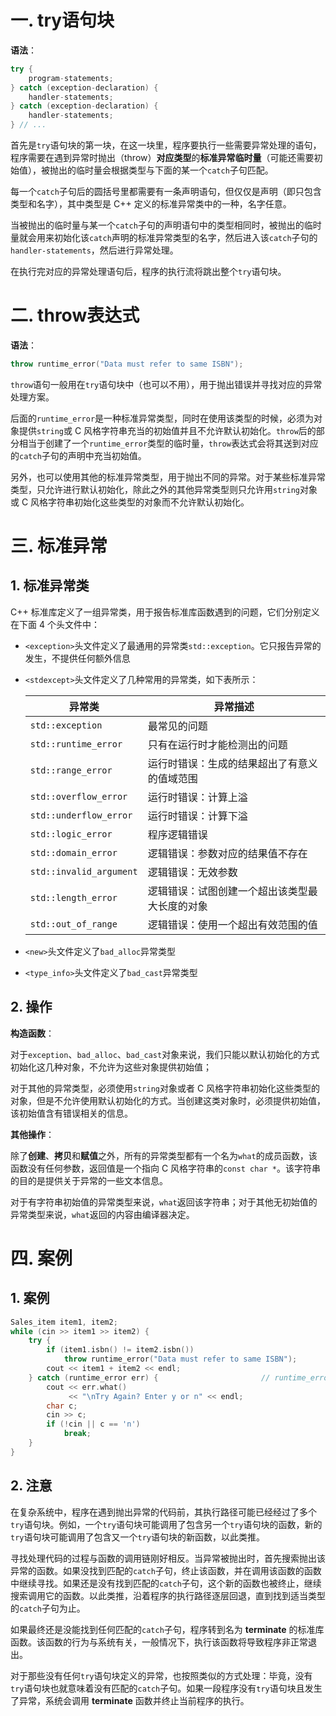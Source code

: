 # 一. try语句块

**语法**：

```c++
try {
    program-statements;
} catch (exception-declaration) {
    handler-statements;
} catch (exception-declaration) {
    handler-statements;
} // ...
```

首先是`try`语句块的第一块，在这一块里，程序要执行一些需要异常处理的语句，程序需要在遇到异常时抛出（throw）**对应类型**的**标准异常临时量**（可能还需要初始值），被抛出的临时量会根据类型与下面的某一个`catch`子句匹配。

每一个`catch`子句后的圆括号里都需要有一条声明语句，但仅仅是声明（即只包含类型和名字），其中类型是 C++ 定义的标准异常类中的一种，名字任意。

当被抛出的临时量与某一个`catch`子句的声明语句中的类型相同时，被抛出的临时量就会用来初始化该`catch`声明的标准异常类型的名字，然后进入该`catch`子句的`handler-statements`，然后进行异常处理。

在执行完对应的异常处理语句后，程序的执行流将跳出整个`try`语句块。



# 二. throw表达式

**语法**：

```c++
throw runtime_error("Data must refer to same ISBN");
```

`throw`语句一般用在`try`语句块中（也可以不用），用于抛出错误并寻找对应的异常处理方案。

后面的`runtime_error`是一种标准异常类型，同时在使用该类型的时候，必须为对象提供`string`或 C 风格字符串充当的初始值并且不允许默认初始化。`throw`后的部分相当于创建了一个`runtime_error`类型的临时量，`throw`表达式会将其送到对应的`catch`子句的声明中充当初始值。

另外，也可以使用其他的标准异常类型，用于抛出不同的异常。对于某些标准异常类型，只允许进行默认初始化，除此之外的其他异常类型则只允许用`string`对象或 C 风格字符串初始化这些类型的对象而不允许默认初始化。



# 三. 标准异常

## 1. 标准异常类

C++ 标准库定义了一组异常类，用于报告标准库函数遇到的问题，它们分别定义在下面 4 个头文件中：

- `<exception>`头文件定义了最通用的异常类`std::exception`。它只报告异常的发生，不提供任何额外信息

- `<stdexcept>`头文件定义了几种常用的异常类，如下表所示：

  | 异常类                  | 异常描述                                       |
  | ----------------------- | ---------------------------------------------- |
  | `std::exception`        | 最常见的问题                                   |
  | `std::runtime_error`    | 只有在运行时才能检测出的问题                   |
  | `std::range_error`      | 运行时错误：生成的结果超出了有意义的值域范围   |
  | `std::overflow_error`   | 运行时错误：计算上溢                           |
  | `std::underflow_error`  | 运行时错误：计算下溢                           |
  | `std::logic_error`      | 程序逻辑错误                                   |
  | `std::domain_error`     | 逻辑错误：参数对应的结果值不存在               |
  | `std::invalid_argument` | 逻辑错误：无效参数                             |
  | `std::length_error`     | 逻辑错误：试图创建一个超出该类型最大长度的对象 |
  | `std::out_of_range`     | 逻辑错误：使用一个超出有效范围的值             |

- `<new>`头文件定义了`bad_alloc`异常类型

- `<type_info>`头文件定义了`bad_cast`异常类型



## 2. 操作

**构造函数**：

对于`exception`、`bad_alloc`、`bad_cast`对象来说，我们只能以默认初始化的方式初始化这几种对象，不允许为这些对象提供初始值；

对于其他的异常类型，必须使用`string`对象或者 C 风格字符串初始化这些类型的对象，但是不允许使用默认初始化的方式。当创建这类对象时，必须提供初始值，该初始值含有错误相关的信息。

**其他操作**：

除了**创建**、**拷贝**和**赋值**之外，所有的异常类型都有一个名为`what`的成员函数，该函数没有任何参数，返回值是一个指向 C 风格字符串的`const char *`。该字符串的目的是提供关于异常的一些文本信息。

对于有字符串初始值的异常类型来说，`what`返回该字符串；对于其他无初始值的异常类型来说，`what`返回的内容由编译器决定。



# 四. 案例

## 1. 案例

```c++
Sales_item item1, item2;
while (cin >> item1 >> item2) {
    try {
        if (item1.isbn() != item2.isbn())
            throw runtime_error("Data must refer to same ISBN");		// 抛出runtime_error异常
        cout << item1 + item2 << endl;
    } catch (runtime_error err) {						// runtime_error被这个catch子句接住用于初始化err
        cout << err.what()
             << "\nTry Again? Enter y or n" << endl;
        char c;
        cin >> c;
        if (!cin || c == 'n')
            break;
    }
}
```



## 2. 注意

在复杂系统中，程序在遇到抛出异常的代码前，其执行路径可能已经经过了多个`try`语句块。例如，一个`try`语句块可能调用了包含另一个`try`语句块的函数，新的`try`语句块可能调用了包含又一个`try`语句块的新函数，以此类推。

寻找处理代码的过程与函数的调用链刚好相反。当异常被抛出时，首先搜索抛出该异常的函数。如果没找到匹配的`catch`子句，终止该函数，并在调用该函数的函数中继续寻找。如果还是没有找到匹配的`catch`子句，这个新的函数也被终止，继续搜索调用它的函数。以此类推，沿着程序的执行路径逐层回退，直到找到适当类型的`catch`子句为止。

如果最终还是没能找到任何匹配的`catch`子句，程序转到名为 **terminate** 的标准库函数。该函数的行为与系统有关，一般情况下，执行该函数将导致程序非正常退出。

对于那些没有任何`try`语句块定义的异常，也按照类似的方式处理：毕竟，没有`try`语句块也就意味着没有匹配的`catch`子句。如果一段程序没有`try`语句块且发生了异常，系统会调用 **terminate** 函数并终止当前程序的执行。
